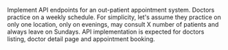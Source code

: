 Implement API endpoints for an out-patient appointment system. Doctors practice on a weekly schedule. For simplicity, let's assume they practice on only one location, only on evenings, may consult X number of patients and always leave on Sundays.  API implementation is expected for doctors listing, doctor detail page and appointment booking.
